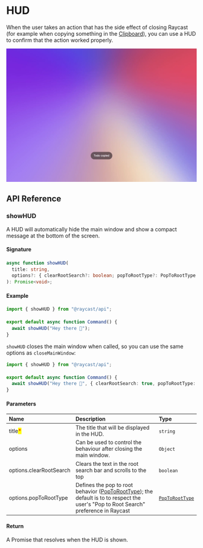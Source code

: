 # HUD

When the user takes an action that has the side effect of closing Raycast (for example when copying something in the [Clipboard](../clipboard.md)), you can use a HUD to confirm that the action worked properly.

![](../../.gitbook/assets/hud.webp)

## API Reference

### showHUD

A HUD will automatically hide the main window and show a compact message at the bottom of the screen.

#### Signature

```typescript
async function showHUD(
  title: string,
  options?: { clearRootSearch?: boolean; popToRootType?: PopToRootType }
): Promise<void>;
```

#### Example

```typescript
import { showHUD } from "@raycast/api";

export default async function Command() {
  await showHUD("Hey there 👋");
}
```

`showHUD` closes the main window when called, so you can use the same options as `closeMainWindow`:

```typescript
import { showHUD } from "@raycast/api";

export default async function Command() {
  await showHUD("Hey there 👋", { clearRootSearch: true, popToRootType: PopToRootType.Immediate });
}
```

#### Parameters

| Name | Description | Type |
| :--- | :--- | :--- |
| title<mark style="color:red;">*</mark> | The title that will be displayed in the HUD. | <code>string</code> |
| options | Can be used to control the behaviour after closing the main window. | <code>Object</code> |
| options.clearRootSearch | Clears the text in the root search bar and scrolls to the top | <code>boolean</code> |
| options.popToRootType | Defines the pop to root behavior ([PopToRootType](../window-and-search-bar.md#poptoroottype)); the default is to to respect the user's "Pop to Root Search" preference in Raycast | <code>[PopToRootType](../window-and-search-bar.md#poptoroottype)</code> |

#### Return

A Promise that resolves when the HUD is shown.

